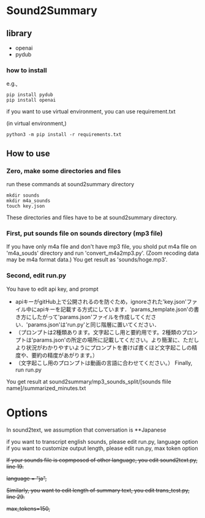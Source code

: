 # Sound2Summary

## library
- openai
- pydub

### how to install
e.g.,

```
pip install pydub
pip install openai
```

if you want to use virtual environment, you can use requirement.txt

(in virtual environment,)

```
python3 -m pip install -r requirements.txt
```

## How to use

### Zero, make some directories and files

run these commands at sound2summary directory
```
mkdir sounds
mkdir m4a_sounds
touch key.json

```
These directories and files have to be at sound2summary directory.

### First, put sounds file on sounds directory (mp3 file)
If you have only m4a file and don't have mp3 file, you shold put m4a file on 'm4a_souds' directory and run 'convert_m4a2mp3.py'. (Zoom recoding data may be m4a format data.)
You get result as 'sounds/hoge.mp3'.

### Second, edit run.py

You have to edit api key, and prompt
- apiキーがgitHub上で公開されるのを防ぐため，ignoreされた'key.json'ファイル中にapiキーを記載する方式にしています．'params_template.json'の書き方にしたがって'params.json'ファイルを作成してください．'params.json'は'run.py'と同じ階層に置いてください．
- （プロンプトは2種類あります。文字起こし用と要約用です。2種類のプロンプトは'params.json'の所定の場所に記載してください。より簡潔に、ただしより状況がわかりやすいようにプロンプトを書けば書くほど文字起こしの精度や、要約の精度があがります。）
- （文字起こし用のプロンプトは動画の言語に合わせてください。）
Finally, run run.py

You get result at sound2summary/mp3_sounds_split/[sounds flile name]/summarized_minutes.txt

# Options

In sound2text, we assumption that conversation is **Japanese

if you want to transcript english sounds, please edit run.py, language option
if you want to customize output length, please edit run.py, max token option

~~If your sounds file is copmposed of other language, you edit sound2text.py, line 19.~~

~~language = "ja",~~


~~Similarly, you want to edit length of summary text, you edit trans_test.py, line 29.~~

~~max_tokens=150,~~
